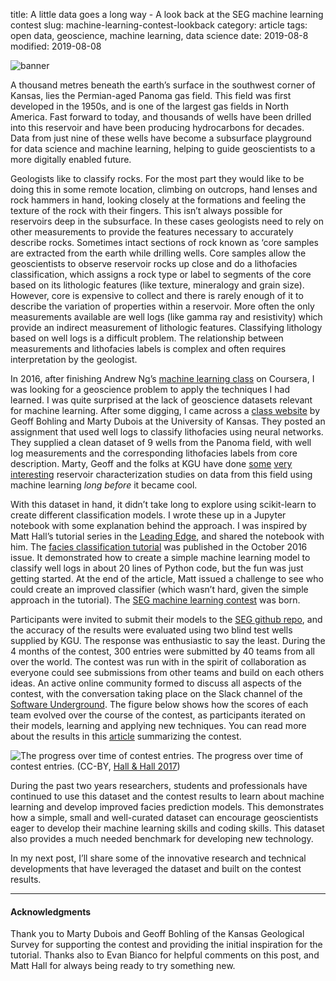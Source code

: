 title: A little data goes a long way - A look back at the SEG machine learning contest
slug: machine-learning-contest-lookback
category: article
tags: open data, geoscience, machine learning, data science
date: 2019-08-8
modified: 2019-08-08

![banner]({filename}/images/post_header.png)

A thousand metres beneath the earth’s surface in the southwest corner of Kansas, lies the Permian-aged Panoma gas field.  This field was first developed in the 1950s, and is one of the largest gas fields in North America.  Fast forward to today, and thousands of wells have been drilled into this reservoir and have been producing hydrocarbons for decades.  Data from just nine of these wells have become a subsurface playground for data science and machine learning, helping to guide geoscientists to a more digitally enabled future.

Geologists like to classify rocks. For the most part they would like to be doing this in some remote location, climbing on outcrops, hand lenses and rock hammers in hand, looking closely at the formations and feeling the texture of the rock with their fingers.  This isn’t always possible for reservoirs deep in the subsurface.  In these cases geologists need to rely on other measurements to provide the features necessary to accurately describe rocks.  Sometimes intact sections of rock known as ‘core samples are extracted from the earth while drilling wells.   Core samples allow the geoscientists to observe reservoir rocks up close and do a lithofacies classification, which assigns a rock type or label to segments of the core based on its lithologic features (like texture, mineralogy and grain size). However, core is expensive to collect and there is rarely enough of it to describe the variation of properties within a reservoir.  More often the only measurements available are well logs (like gamma ray and resistivity) which provide an indirect measurement of lithologic features.  Classifying lithology based on well logs is a difficult problem. The relationship between measurements and lithofacies labels is complex and often requires interpretation by the geologist.  

In 2016, after finishing Andrew Ng’s [machine learning class](https://www.coursera.org/lecture/machine-learning/welcome-to-machine-learning-zcAuT) on Coursera,  I was looking for a geoscience problem to apply the techniques I had learned.  I was quite surprised at the lack of geoscience datasets relevant for machine learning.  After some digging, I came across a [class website](http://www.people.ku.edu/~gbohling/EECS833/) by Geoff Bohling and Marty Dubois at the University of Kansas.  They posted an assignment that used well logs to classify lithofacies using neural networks.  They supplied a clean dataset of 9 wells from the Panoma field, with well log measurements and the corresponding lithofacies labels from core description. Marty, Geoff and the folks at KGU have done [some](http://www.kgs.ku.edu/PRS/publication/2003/ofr2003-50.pdf) [very](http://www.kgs.ku.edu/HAMP/reports.html) [interesting](https://www.sciencedirect.com/science/article/pii/S0098300406001956) reservoir characterization studies on data from this field using machine learning *long before* it became cool.

With this dataset in hand, it didn’t take long to explore using scikit-learn to create different classification models.  I wrote these up in a Jupyter notebook with some explanation behind the approach.  I was inspired by Matt Hall’s tutorial series in the [Leading Edge](https://library.seg.org/journal/leedff), and shared the notebook with him.   The [facies classification tutorial](https://library.seg.org/doi/pdf/10.1190/tle35100906.1) was published in the October 2016 issue.  It demonstrated how to create a simple machine learning model to classify well logs in about 20 lines of Python code, but the fun was just getting started.  At the end of the article, Matt issued a challenge to see who could create an improved classifier (which wasn’t hard, given the simple approach in the tutorial).  The [SEG machine learning contest](https://github.com/seg/2016-ml-contest) was born.

Participants were invited to submit their models to the [SEG github repo](https://github.com/seg/2016-ml-contest), and the accuracy of the results were evaluated using two blind test wells supplied by KGU. The response was enthusiastic to say the least. During the 4 months of the contest, 300 entries were submitted by 40 teams from all over the world. The contest was run with in the spirit of collaboration as everyone could see submissions from other teams and build on each others ideas.  An active online community formed to discuss all aspects of the contest, with the conversation taking place on the Slack channel of the [Software Underground](https://softwareunderground.org/). The figure below shows how the scores of each team evolved over the course of the contest, as participants iterated on their models, learning and applying new techniques.  You can read more about the results in this [article](https://library.seg.org/doi/pdf/10.1190/tle36030267.1) summarizing the contest.

![The progress over time of contest entries.]({filename}/images/Hall_and_Hall__Figure_1_sm.png) The progress over time of contest entries. (CC-BY, [Hall & Hall 2017](https://https://library.seg.org/doi/pdf/10.1190/tle36030267.1))

During the past two years researchers, students and professionals have continued to use this dataset and the contest results to learn about machine learning and develop improved facies prediction models.  This demonstrates how a simple, small and well-curated dataset can encourage geoscientists eager to develop their machine learning skills and coding skills.  This dataset also provides a much needed benchmark for developing new technology.

In my next post, I’ll share some of the innovative research and technical developments that have leveraged the dataset and built on the contest results.  

---------------------------------

#### Acknowledgments
Thank you to Marty Dubois and Geoff Bohling of the Kansas Geological Survey for supporting the contest and providing the initial inspiration for the tutorial. Thanks also to Evan Bianco for helpful comments on this post, and Matt Hall for always being ready to try something new.
